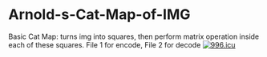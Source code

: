 # Arnold-s-Cat-Map-of-IMG
Basic Cat Map: turns img into squares, then perform matrix operation inside each of these squares.
File 1 for encode, File 2 for decode
<a href="https://996.icu"><img src="https://img.shields.io/badge/link-996.icu-red.svg" alt="996.icu" /></a>
